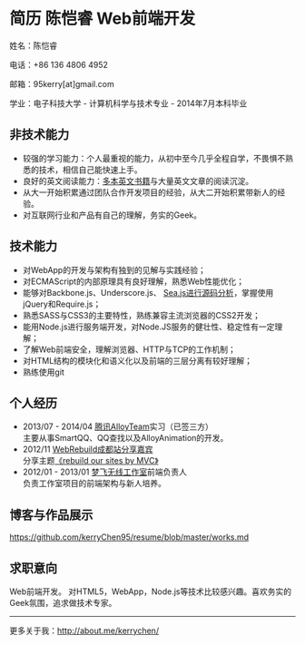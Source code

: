 # 简历 陈恺睿 Web前端开发

姓名：陈恺睿

电话：+86 136 4806 4952

邮箱：95kerry[at]gmail.com

学业：电子科技大学 - 计算机科学与技术专业 - 2014年7月本科毕业

## 非技术能力

- 较强的学习能力：个人最重视的能力，从初中至今几乎全程自学，不畏惧不熟悉的技术，相信自己能快速上手。
- 良好的英文阅读能力：[多本英文书籍](http://book.douban.com/people/kerrychen95/collect)与大量英文文章的阅读沉淀。
- 从大一开始积累通过团队合作开发项目的经验，从大二开始积累带新人的经验。
- 对互联网行业和产品有自己的理解，务实的Geek。

## 技术能力

- 对WebApp的开发与架构有独到的见解与实践经验；
- 对ECMAScript的内部原理具有良好理解，熟悉Web性能优化；
- 能够对Backbone.js、Underscore.js、 [Sea.js进行源码分析](https://github.com/kerryChen95/blog/issues/6)，掌握使用jQuery和Require.js；
- 熟悉SASS与CSS3的主要特性，熟练兼容主流浏览器的CSS2开发；
- 能用Node.js进行服务端开发，对Node.JS服务的健壮性、稳定性有一定理解；
- 了解Web前端安全，理解浏览器、HTTP与TCP的工作机制；
- 对HTML结构的模块化和语义化以及前端的三层分离有较好理解；
- 熟练使用git

## 个人经历

- 2013/07 - 2014/04 [腾讯AlloyTeam](http://www.alloyteam.com/)实习（已签三方）  
主要从事SmartQQ、QQ查找以及AlloyAnimation的开发。
- 2012/11 [WebRebuild成都站分享嘉宾](http://webrebuild.org/chengdu/)  
分享主题[《rebuild our sites by MVC》](https://github.com/kerryChen95/rebuild-our-sites-by-MVC)
- 2012/01 - 2013/01 [梦飞无线工作室](http://new.dreamfly.org/)前端负责人  
负责工作室项目的前端架构与新人培养。

## 博客与作品展示

https://github.com/kerryChen95/resume/blob/master/works.md

## 求职意向

Web前端开发。 
对HTML5，WebApp，Node.js等技术比较感兴趣。喜欢务实的Geek氛围，追求做技术专家。

---

更多关于我：http://about.me/kerrychen/
